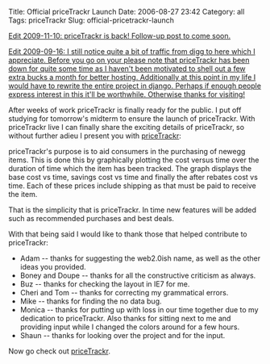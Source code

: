 Title: Official priceTrackr Launch
Date: 2006-08-27 23:42
Category: all
Tags: priceTrackr
Slug: official-pricetrackr-launch

<ins>Edit 2009-11-10: priceTrackr is back! Follow-up post to come
soon.</ins>

<ins>Edit 2009-09-16: I still notice quite a bit of traffic from digg to
here which I appreciate. Before you go on your please note that
priceTrackr has been down for quite some time as I haven't been
motivated to shell out a few extra bucks a month for better hosting.
Additionally at this point in my life I would have to rewrite the entire
project in django. Perhaps if enough people express interest in this
it'll be worthwhile. Otherwise thanks for visiting!</ins>

After weeks of work priceTrackr is finally ready for the public. I put
off studying for tomorrow's midterm to ensure the launch of priceTrackr.
With priceTrackr live I can finally share the exciting details of
priceTrackr, so without further adieu I present you with
[priceTrackr][]:

priceTrackr's purpose is to aid consumers in the purchasing of newegg
items. This is done this by graphically plotting the cost versus time
over the duration of time which the item has been tracked. The graph
displays the base cost vs time, savings cost vs time and finally the
after rebates cost vs time. Each of these prices include shipping as
that must be paid to receive the item.

That is the simplicity that is priceTrackr. In time new features will be
added such as recommended purchases and best deals.

With that being said I would like to thank those that helped contribute
to priceTrackr:

-   Adam -- thanks for suggesting the web2.0ish name, as well as the
    other ideas you provided.
-   Boney and Doupe -- thanks for all the constructive criticism as
    always.
-   Buz -- thanks for checking the layout in IE7 for me.
-   Cheri and Tom -- thanks for correcting my grammatical errors.
-   Mike -- thanks for finding the no data bug.
-   Monica -- thanks for putting up with loss in our time together due
    to my dedication to priceTrackr. Also thanks for sitting next to me
    and providing input while I changed the colors around for a few
    hours.
-   Shaun -- thanks for looking over the project and for the input.

Now go check out [priceTrackr][].

  [priceTrackr]: http://www.pricetrackr.com
